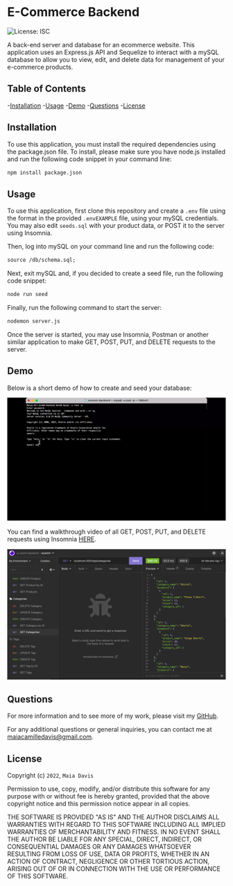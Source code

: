 # E-Commerce Backend
![License: ISC](https://img.shields.io/badge/License-ISC-blue.svg)

A back-end server and database for an ecommerce website. This application uses an Express.js API and Sequelize to interact with a mySQL database to allow you to view, edit, and delete data for management of your e-commerce products. 

## Table of Contents
-[Installation](#installation) 
-[Usage](#usage)
-[Demo](#demo)
-[Questions](#questions)
-[License](#License)

## Installation
To use this application, you must install the required dependencies using the package.json file. To install, please make sure you have node.js installed and run the following code snippet in your command line:

```md
npm install package.json
```

## Usage 
To use this application, first clone this repository and create a `.env` file using the format in the provided `.envEXAMPLE` file, using your mySQL credentials. You may also edit `seeds.sql` with your product data, or POST it to the server using Insomnia.

Then, log into mySQL on your command line and run the following code:

```md
source /db/schema.sql;
```
Next, exit mySQL and, if you decided to create a seed file, run the following code snippet:

```md
node run seed
```

Finally, run the following command to start the server: 

```md
nodemon server.js
```

Once the server is started, you may use Insomnia, Postman or another similar application to make GET, POST, PUT, and DELETE requests to the server.

## Demo
Below is a short demo of how to create and seed your database:

![demo-vid](./Assets/demo.gif)

You can find a walkthrough video of all GET, POST, PUT, and DELETE requests using Insomnia [HERE](https://drive.google.com/file/d/1Xm8TogMgEwuKc5YXjWDu00336DiJDKc2/view).

![insomnia-screenshot](./Assets/insomnia.png)

## Questions 
For more information and to see more of my work, please visit my [GitHub](https://github.com/maiavelli/).

For any additional questions or general inquiries, you can contact me at maiacamilledavis@gmail.com.

## License
Copyright (c) `2022`, `Maia Davis`

Permission to use, copy, modify, and/or distribute this software for any purpose with or without fee is hereby granted, provided that the above copyright notice and this permission notice appear in all copies.

THE SOFTWARE IS PROVIDED "AS IS" AND THE AUTHOR DISCLAIMS ALL WARRANTIES WITH REGARD TO THIS SOFTWARE INCLUDING ALL IMPLIED WARRANTIES OF MERCHANTABILITY AND FITNESS. IN NO EVENT SHALL THE AUTHOR BE LIABLE FOR ANY SPECIAL, DIRECT, INDIRECT, OR CONSEQUENTIAL DAMAGES OR ANY DAMAGES WHATSOEVER RESULTING FROM LOSS OF USE, DATA OR PROFITS, WHETHER IN AN ACTION OF CONTRACT, NEGLIGENCE OR OTHER TORTIOUS ACTION, ARISING OUT OF OR IN CONNECTION WITH THE USE OR PERFORMANCE OF THIS SOFTWARE.